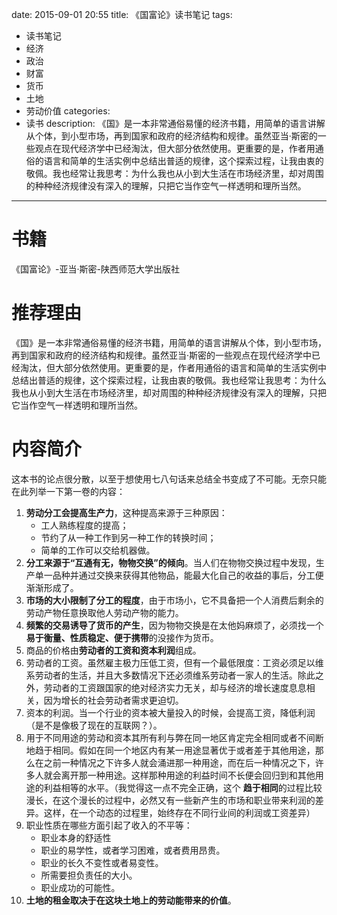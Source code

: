 date: 2015-09-01 20:55
title: 《国富论》读书笔记
tags: 
- 读书笔记
- 经济
- 政治
- 财富
- 货币
- 土地
- 劳动价值
categories: 
- 读书
description: 《国》是一本非常通俗易懂的经济书籍，用简单的语言讲解从个体，到小型市场，再到国家和政府的经济结构和规律。虽然亚当·斯密的一些观点在现代经济学中已经淘汰，但大部分依然使用。更重要的是，作者用通俗的语言和简单的生活实例中总结出普适的规律，这个探索过程，让我由衷的敬佩。我也经常让我思考：为什么我也从小到大生活在市场经济里，却对周围的种种经济规律没有深入的理解，只把它当作空气一样透明和理所当然。
---


# 书籍

《国富论》-亚当·斯密-陕西师范大学出版社

# 推荐理由

《国》是一本非常通俗易懂的经济书籍，用简单的语言讲解从个体，到小型市场，再到国家和政府的经济结构和规律。虽然亚当·斯密的一些观点在现代经济学中已经淘汰，但大部分依然使用。更重要的是，作者用通俗的语言和简单的生活实例中总结出普适的规律，这个探索过程，让我由衷的敬佩。我也经常让我思考：为什么我也从小到大生活在市场经济里，却对周围的种种经济规律没有深入的理解，只把它当作空气一样透明和理所当然。

# 内容简介

这本书的论点很分散，以至于想使用七八句话来总结全书变成了不可能。无奈只能在此列举一下第一卷的内容：

1. **劳动分工会提高生产力**，这种提高来源于三种原因：
    * 工人熟练程度的提高；
    * 节约了从一种工作到另一种工作的转换时间；
    * 简单的工作可以交给机器做。
2. **分工来源于“互通有无，物物交换”的倾向**。当人们在物物交换过程中发现，生产单一品种并通过交换来获得其他物品，能最大化自己的收益的事后，分工便渐渐形成了。
3. **市场的大小限制了分工的程度**，由于市场小，它不具备把一个人消费后剩余的劳动产物任意换取他人劳动产物的能力。
4. **频繁的交易诱导了货币的产生**，因为物物交换是在太他妈麻烦了，必须找一个**易于衡量、性质稳定、便于携带**的没接作为货币。
5. 商品的价格由**劳动者的工资和资本利润**组成。
6. 劳动者的工资。虽然雇主极力压低工资，但有一个最低限度：工资必须足以维系劳动者的生活，并且大多数情况下还必须维系劳动者一家人的生活。除此之外，劳动者的工资跟国家的绝对经济实力无关，却与经济的增长速度息息相关，因为增长的社会劳动者需求更迫切。
7. 资本的利润。当一个行业的资本被大量投入的时候，会提高工资，降低利润（是不是像极了现在的互联网？）。
8. 用于不同用途的劳动和资本其所有利与弊在同一地区肯定完全相同或者不间断地趋于相同。假如在同一个地区内有某一用途显著优于或者差于其他用途，那么在之前一种情况之下许多人就会涌进那一种用途，而在后一种情况之下，许多人就会离开那一种用途。这样那种用途的利益时间不长便会回归到和其他用途的利益相等的水平。（我觉得这一点不完全正确，这个 **趋于相同**的过程比较漫长，在这个漫长的过程中，必然又有一些新产生的市场和职业带来利润的差异。这样，在一个动态的过程里，始终存在不同行业间的利润或工资差异）
9. 职业性质在哪些方面引起了收入的不平等：
    * 职业本身的舒适性
    * 职业的易学性，或者学习困难，或者费用昂贵。
    * 职业的长久不变性或者易变性。
    * 所需要担负责任的大小。 
    * 职业成功的可能性。
10. **土地的租金取决于在这块土地上的劳动能带来的价值**。


